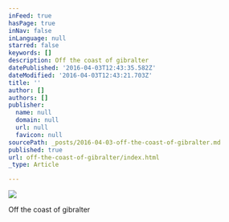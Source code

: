 ```yaml
---
inFeed: true
hasPage: true
inNav: false
inLanguage: null
starred: false
keywords: []
description: Off the coast of gibralter
datePublished: '2016-04-03T12:43:35.582Z'
dateModified: '2016-04-03T12:43:21.703Z'
title: ''
author: []
authors: []
publisher:
  name: null
  domain: null
  url: null
  favicon: null
sourcePath: _posts/2016-04-03-off-the-coast-of-gibralter.md
published: true
url: off-the-coast-of-gibralter/index.html
_type: Article

---
```

![](https://the-grid-user-content.s3-us-west-2.amazonaws.com/cffd65fc-2590-4342-85ca-3002ce471238.jpg)

Off the coast of gibralter
